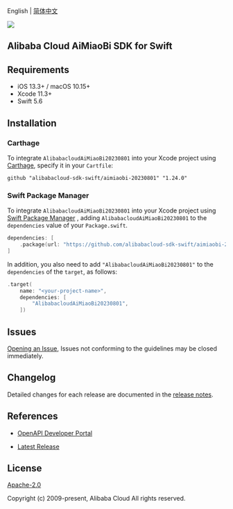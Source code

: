 English | [简体中文](README-CN.md)

![](https://aliyunsdk-pages.alicdn.com/icons/AlibabaCloud.svg)

## Alibaba Cloud AiMiaoBi SDK for Swift

## Requirements

- iOS 13.3+ / macOS 10.15+
- Xcode 11.3+
- Swift 5.6

## Installation

### Carthage

To integrate `AlibabacloudAiMiaoBi20230801` into your Xcode project using [Carthage](https://github.com/Carthage/Carthage), specify it in your `Cartfile`:

```ogdl
github "alibabacloud-sdk-swift/aimiaobi-20230801" "1.24.0"
```

### Swift Package Manager

To integrate `AlibabacloudAiMiaoBi20230801` into your Xcode project using [Swift Package Manager](https://swift.org/package-manager/) , adding `AlibabacloudAiMiaoBi20230801` to the `dependencies` value of your `Package.swift`.

```swift
dependencies: [
    .package(url: "https://github.com/alibabacloud-sdk-swift/aimiaobi-20230801.git", from: "1.24.0")
]
```

In addition, you also need to add `"AlibabacloudAiMiaoBi20230801"` to the `dependencies` of the `target`, as follows:

```swift
.target(
    name: "<your-project-name>",
    dependencies: [
        "AlibabacloudAiMiaoBi20230801",
    ])
```

## Issues

[Opening an Issue](https://github.com/alibabacloud-sdk-swift/aimiaobi-20230801/issues/new), Issues not conforming to the guidelines may be closed immediately.

## Changelog

Detailed changes for each release are documented in the [release notes](./ChangeLog.txt).

## References

* [OpenAPI Developer Portal](https://next.api.alibabacloud.com/home)
- [Latest Release](https://github.com/alibabacloud-sdk-swift/aimiaobi-20230801)

## License

[Apache-2.0](http://www.apache.org/licenses/LICENSE-2.0)

Copyright (c) 2009-present, Alibaba Cloud All rights reserved.
